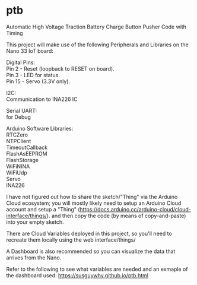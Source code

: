 # ptb
Automatic High Voltage Traction Battery Charge Button Pusher Code with Timing

This project will make use of the following Peripherals and Libraries on the Nano 33 IoT board:

Digital Pins:  
Pin 2  - Reset (loopback to RESET on board).  
Pin 3  - LED for status.  
Pin 15 - Servo (3.3V only).

I2C:  
Communication to INA226 IC

Serial UART:  
for Debug

Arduino Software Libraries:  
RTCZero  
NTPClient  
TimeoutCallback  
FlashAsEEPROM  
FlashStorage  
WiFiNINA  
WiFiUdp  
Servo  
INA226  

I have not figured out how to share the sketch/"Thing" via the Arduino Cloud ecosystem; 
you will mostly likely need to setup an Arduino Cloud account and setup a "Thing" (https://docs.arduino.cc/arduino-cloud/cloud-interface/things/). 
and then copy the code (by means of copy-and-paste) into your empty sketch. 

There are Cloud Variables deployed in this project, so you'll need to recreate them locally using the web interface/things/

A Dashboard is also recommended so you can visualize the data that arrives from the Nano.

Refer to the following to see what variables are needed and an exmaple of the dashboard used: 
https://susguywhy.github.io/ptb.html

